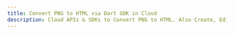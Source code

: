---title: Convert PNG to HTML via Dart SDK in Clouddescription: Cloud APIs & SDKs to Convert PNG to HTML. Also Create, Edit & Render Microsoft Word & OpenOffice documents in the Cloud.---